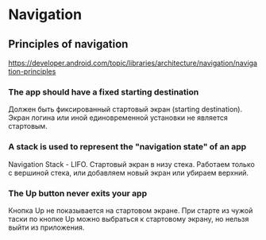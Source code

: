# Navigation

## Principles of navigation
https://developer.android.com/topic/libraries/architecture/navigation/navigation-principles
### The app should have a fixed starting destination
Должен быть фиксированный стартовый экран (starting destination). Экран логина или иной единовременной установки не является стартовым. 
### A stack is used to represent the "navigation state" of an app
Navigation Stack - LIFO. Стартовый экран в низу стека. Работаем только с вершиной стека, или добавляем новый экран или убираем верхний.
### The Up button never exits your app
Кнопка Up не показывается на стартовом экране. При старте из чужой таски по кнопке Up можно выбраться к стартовому экрану, но нельзя выйти из приложения.
